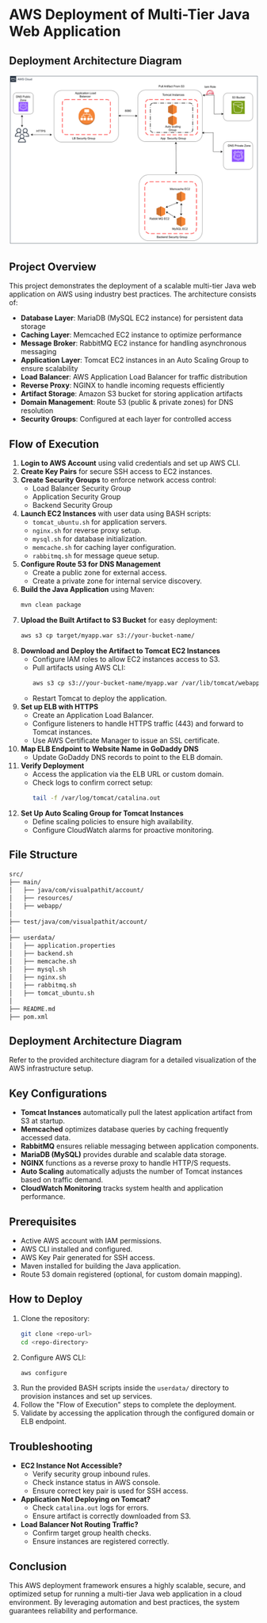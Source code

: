 # AWS Deployment of Multi-Tier Java Web Application

## Deployment Architecture Diagram
![AWS Deployment Architecture](diagram.png)


## Project Overview
This project demonstrates the deployment of a scalable multi-tier Java web application on AWS using industry best practices. The architecture consists of:
- **Database Layer**: MariaDB (MySQL EC2 instance) for persistent data storage
- **Caching Layer**: Memcached EC2 instance to optimize performance
- **Message Broker**: RabbitMQ EC2 instance for handling asynchronous messaging
- **Application Layer**: Tomcat EC2 instances in an Auto Scaling Group to ensure scalability
- **Load Balancer**: AWS Application Load Balancer for traffic distribution
- **Reverse Proxy**: NGINX to handle incoming requests efficiently
- **Artifact Storage**: Amazon S3 bucket for storing application artifacts
- **Domain Management**: Route 53 (public & private zones) for DNS resolution
- **Security Groups**: Configured at each layer for controlled access

## Flow of Execution
1. **Login to AWS Account** using valid credentials and set up AWS CLI.
2. **Create Key Pairs** for secure SSH access to EC2 instances.
3. **Create Security Groups** to enforce network access control:
   - Load Balancer Security Group
   - Application Security Group
   - Backend Security Group
4. **Launch EC2 Instances** with user data using BASH scripts:
   - `tomcat_ubuntu.sh` for application servers.
   - `nginx.sh` for reverse proxy setup.
   - `mysql.sh` for database initialization.
   - `memcache.sh` for caching layer configuration.
   - `rabbitmq.sh` for message queue setup.
5. **Configure Route 53 for DNS Management**
   - Create a public zone for external access.
   - Create a private zone for internal service discovery.
6. **Build the Java Application** using Maven:
   ```bash
   mvn clean package
   ```
7. **Upload the Built Artifact to S3 Bucket** for easy deployment:
   ```bash
   aws s3 cp target/myapp.war s3://your-bucket-name/
   ```
8. **Download and Deploy the Artifact to Tomcat EC2 Instances**
   - Configure IAM roles to allow EC2 instances access to S3.
   - Pull artifacts using AWS CLI:
     ```bash
     aws s3 cp s3://your-bucket-name/myapp.war /var/lib/tomcat/webapps/
     ```
   - Restart Tomcat to deploy the application.
9. **Set up ELB with HTTPS**
   - Create an Application Load Balancer.
   - Configure listeners to handle HTTPS traffic (443) and forward to Tomcat instances.
   - Use AWS Certificate Manager to issue an SSL certificate.
10. **Map ELB Endpoint to Website Name in GoDaddy DNS**
    - Update GoDaddy DNS records to point to the ELB domain.
11. **Verify Deployment**
    - Access the application via the ELB URL or custom domain.
    - Check logs to confirm correct setup:
      ```bash
      tail -f /var/log/tomcat/catalina.out
      ```
12. **Set Up Auto Scaling Group for Tomcat Instances**
    - Define scaling policies to ensure high availability.
    - Configure CloudWatch alarms for proactive monitoring.

## File Structure
```
src/
├── main/
│   ├── java/com/visualpathit/account/
│   ├── resources/
│   ├── webapp/
│
├── test/java/com/visualpathit/account/
│
├── userdata/
│   ├── application.properties
│   ├── backend.sh
│   ├── memcache.sh
│   ├── mysql.sh
│   ├── nginx.sh
│   ├── rabbitmq.sh
│   ├── tomcat_ubuntu.sh
│
├── README.md
├── pom.xml
```

## Deployment Architecture Diagram
Refer to the provided architecture diagram for a detailed visualization of the AWS infrastructure setup.

## Key Configurations
- **Tomcat Instances** automatically pull the latest application artifact from S3 at startup.
- **Memcached** optimizes database queries by caching frequently accessed data.
- **RabbitMQ** ensures reliable messaging between application components.
- **MariaDB (MySQL)** provides durable and scalable data storage.
- **NGINX** functions as a reverse proxy to handle HTTP/S requests.
- **Auto Scaling** automatically adjusts the number of Tomcat instances based on traffic demand.
- **CloudWatch Monitoring** tracks system health and application performance.

## Prerequisites
- Active AWS account with IAM permissions.
- AWS CLI installed and configured.
- AWS Key Pair generated for SSH access.
- Maven installed for building the Java application.
- Route 53 domain registered (optional, for custom domain mapping).

## How to Deploy
1. Clone the repository:
   ```bash
   git clone <repo-url>
   cd <repo-directory>
   ```
2. Configure AWS CLI:
   ```bash
   aws configure
   ```
3. Run the provided BASH scripts inside the `userdata/` directory to provision instances and set up services.
4. Follow the "Flow of Execution" steps to complete the deployment.
5. Validate by accessing the application through the configured domain or ELB endpoint.

## Troubleshooting
- **EC2 Instance Not Accessible?**
  - Verify security group inbound rules.
  - Check instance status in AWS console.
  - Ensure correct key pair is used for SSH access.
- **Application Not Deploying on Tomcat?**
  - Check `catalina.out` logs for errors.
  - Ensure artifact is correctly downloaded from S3.
- **Load Balancer Not Routing Traffic?**
  - Confirm target group health checks.
  - Ensure instances are registered correctly.

## Conclusion
This AWS deployment framework ensures a highly scalable, secure, and optimized setup for running a multi-tier Java web application in a cloud environment. By leveraging automation and best practices, the system guarantees reliability and performance.

